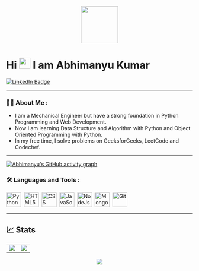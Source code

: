 <div id="header" align="center">
        <img src="https://media.giphy.com/media/M9gbBd9nbDrOTu1Mqx/giphy.gif" width="100" />
    </div>
    <h1>Hi <img src="https://media.giphy.com/media/hvRJCLFzcasrR4ia7z/giphy.gif" width="30px" /> I am Abhimanyu Kumar
    </h1>
    <div id="badges">
        <a href="https://www.linkedin.com/in/abhimanyukv2/" target="_blank">
            <img src="https://img.shields.io/badge/LinkedIn-blue?style=for-the-badge&logo=linkedin&logoColor=white"
                alt="LinkedIn Badge" />
        </a>
    </div>

---

### :man_technologist: About Me :
- I am a Mechanical Engineer but have a strong foundation in Python Programming and Web Development.
- Now I am learning Data Structure and Algorithm with Python and Object Oriented Programming with Python.
- In my free time, I solve problems on GeeksforGeeks, LeetCode and Codechef.

---

[![Abhimanyu's GitHub activity graph](https://activity-graph.herokuapp.com/graph?username=abhimanyukv2&theme=xcode)](https://github.com/thepranaygupta)

### :hammer_and_wrench: Languages and Tools :
<div>
<img src="https://logos-download.com/wp-content/uploads/2016/10/Python_logo_icon.png" title="Python" alt="Python" width="40" height="40"/>&nbsp;
<img src="https://logos-download.com/wp-content/uploads/2017/07/HTML5_badge.png" title="HTML5" alt="HTML5" width="40" height="40"/>&nbsp;
<img src="https://www.softorks.com/Images/css.jpg" title="CSS3" alt="CSS" width="40" height="40"/>&nbsp;
<img src="https://cpng.pikpng.com/pngl/s/382-3820543_javascript-web-designing-logo-png-clipart.png" title="JavaScript" alt="JavaScript" width="40" height="40"/>&nbsp;
<img src="https://f0.pngfuel.com/png/477/472/node-js-javascript-react-logo-express-js-javascript-logo-png-clip-art-thumbnail.png" title="NodeJs" alt="NodeJs" width="40" height="40"/>&nbsp;
<img src="https://mpng.subpng.com/20190401/zsf/kisspng-mongodb-document-oriented-database-nosql-openshift-web-app-development-servcie-in-dehradun-5ca1b8cb8a0f32.3708278115541024755655.jpg" title="MongoDB" alt="MongoDB" width="40" height="40"/>&nbsp;
<img src="https://cdn.freebiesupply.com/logos/large/2x/git-icon-logo-png-transparent.png" title="Git" alt="Git" width="40" height="40"/>&nbsp;
</div>

---

<!--- ###  🔥 My Status :
<div>
[http://github-readme-streak-stats.herokuapp.com?user=abhimanyukv2&theme=dark&background=000000](https://git.io/streak-stats)
</div>

[![Top Langs](https://github-readme-stats.vercel.app/api/top-langs/?username=abhimanyukv2&layout=compact&theme=vision-friendly-dark)](https://github.com/abhimanyukv2/github-readme-stats) --->

## 📈 Stats

<table>
<tr>
<td>
<img src="https://github-readme-stats.vercel.app/api?username=abhimanyukv2&include_all_commits=true&count_private=true&show_icons=true&line_height=20&theme=tokyonight"/>
<td><img src="https://github-readme-stats.vercel.app/api/top-langs?username=abhimanyukv2&show_icons=true&locale=en&layout=compact&theme=tokyonight" />
</td>
</tr>
</table>
<p align="center">
<img align="center" src="https://github-readme-streak-stats.herokuapp.com/?user=abhimanyukv2&theme=tokyonight" />
</p>
<!---
abhimanyukv2/abhimanyukv2 is a ✨ special ✨ repository because its `README.md` (this file) appears on your GitHub profile.
You can click the Preview link to take a look at your changes.
--->
